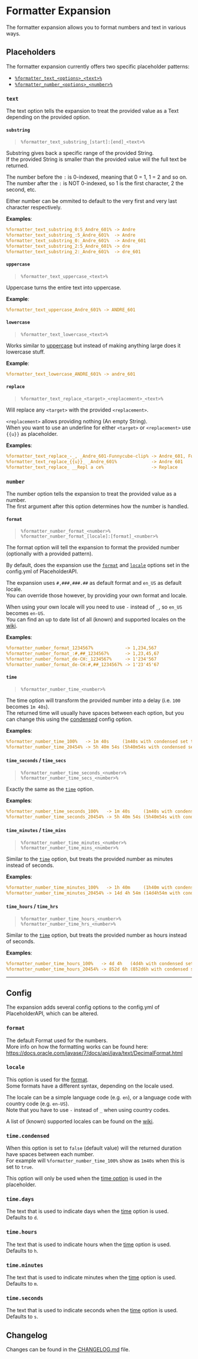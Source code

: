 [wiki]: https://wiki.powerplugins.net/wiki/formatter-expansion
[changelog]: https://github.com/Andre601/Formatter-Expansion/blob/master/CHANGELOG.md

# Formatter Expansion
The formatter expansion allows you to format numbers and text in various ways.

## Placeholders
The formatter expansion currently offers two specific placeholder patterns:

- [`%formatter_text_<options>_<text>%`](#text)
- [`%formatter_number_<options>_<number>%`](#number)

### `text`
The text option tells the expansion to treat the provided value as a Text depending on the provided option.

#### `substring`
> `%formatter_text_substring_[start]:[end]_<text>%`

Substring gives back a specific range of the provided String.  
If the provided String is smaller than the provided value will the full text be returned.

The number before the `:` is 0-indexed, meaning that 0 = 1, 1 = 2 and so on.  
The number after the `:` is NOT 0-indexed, so 1 is the first character, 2 the second, etc.

Either number can be ommited to default to the very first and very last character respectively.

**Examples**:  
```yaml
%formatter_text_substring_0:5_Andre_601% -> Andre
%formatter_text_substring_:5_Andre_601%  -> Andre
%formatter_text_substring_0:_Andre_601%  -> Andre_601
%formatter_text_substring_2:5_Andre_601% -> dre
%formatter_text_substring_2:_Andre_601%  -> dre_601
```

#### `uppercase`
> `%formatter_text_uppercase_<text>%`

Uppercase turns the entire text into uppercase.

**Example**:  
```yaml
%formatter_text_uppercase_Andre_601% -> ANDRE_601
```

#### `lowercase`
> `%formatter_text_lowercase_<text>%`

Works similar to [uppercase](#uppercase) but instead of making anything large does it lowercase stuff.

**Example**:  
```yaml
%formatter_text_lowercase_ANDRE_601% -> andre_601
```

#### `replace`
> `%formatter_text_replace_<target>_<replacement>_<text>%`

Will replace any `<target>` with the provided `<replacement>`.  

`<replacement>` allows providing nothing (An empty String).  
When you want to use an underline for either `<target>` or `<replacement>` use `{{u}}` as placeholder.

**Examples**:  
```yaml
%formatter_text_replace_-_, _Andre_601-Funnycube-clip% -> Andre_601, Funnycube, clip
%formatter_text_replace_{{u}}_ _Andre_601%             -> Andre 601
%formatter_text_replace_ __Repl a ce%                  -> Replace
```

### `number`
The number option tells the expansion to treat the provided value as a number.  
The first argument after this option determines how the number is handled.

#### `format`
> `%formatter_number_format_<number>%`  
> `%formatter_number_format_[locale]:[format]_<number>%`

The format option will tell the expansion to format the provided number (optionally with a provided pattern).

By default, does the expansion use the [`format`](#format-1) and [`locale`](#locale) options set in the config.yml of PlaceholderAPI.

The expansion uses `#,###,###.##` as default format and `en_US` as default locale.  
You can override those however, by providing your own format and locale.

When using your own locale will you need to use `-` instead of `_`, so `en_US` becomes `en-US`.  
You can find an up to date list of all (known) and supported locales on the [wiki].

**Examples**:  
```yaml
%formatter_number_format_1234567%            -> 1,234,567
%formatter_number_format_:#,##_1234567%      -> 1,23,45,67
%formatter_number_format_de-CH:_1234567%     -> 1'234'567
%formatter_number_format_de-CH:#,##_1234567% -> 1'23'45'67
```

#### `time`
> `%formatter_number_time_<number>%`

The time option will transform the provided number into a delay (i.e. `100` becomes `1m 40s`).  
The returned time will usually have spaces between each option, but you can change this using the [condensed](#timecondensed) config option.

**Examples**:  
```yaml
%formatter_number_time_100%   -> 1m 40s     (1m40s with condensed set to true)
%formatter_number_time_20454% -> 5h 40m 54s (5h40m54s with condensed set to true)
```

#### `time_seconds` / `time_secs`
> `%formatter_number_time_seconds_<number>%`  
> `%formatter_number_time_secs_<number>%`

Exactly the same as the [`time`](#time) option.

**Examples**:
```yaml
%formatter_number_time_seconds_100%   -> 1m 40s     (1m40s with condensed set to true)
%formatter_number_time_seconds_20454% -> 5h 40m 54s (5h40m54s with condensed set to true)
```

#### `time_minutes` / `time_mins`
> `%formatter_number_time_minutes_<number>%`  
> `%formatter_number_time_mins_<number>%`

Similar to the [`time`](#time) option, but treats the provided number as minutes instead of seconds.

**Examples**:
```yaml
%formatter_number_time_minutes_100%   -> 1h 40m     (1h40m with condensed set to true)
%formatter_number_time_minutes_20454% -> 14d 4h 54m (14d4h54m with condensed set to true)
```

#### `time_hours` / `time_hrs`
> `%formatter_number_time_hours_<number>%`  
> `%formatter_number_time_hrs_<number>%`

Similar to the [`time`](#time) option, but treats the provided number as hours instead of seconds.

**Examples**:
```yaml
%formatter_number_time_hours_100%   -> 4d 4h   (4d4h with condensed set to true)
%formatter_number_time_hours_20454% -> 852d 6h (852d6h with condensed set to true)
```

----
## Config
The expansion adds several config options to the config.yml of PlaceholderAPI, which can be altered.

### `format`
The default Format used for the numbers.  
More info on how the formatting works can be found here: https://docs.oracle.com/javase/7/docs/api/java/text/DecimalFormat.html

### `locale`
This option is used for the [format](#format).  
Some formats have a different syntax, depending on the locale used.

The locale can be a simple language code (e.g. `en`), or a language code with country code (e.g. `en-US`).  
Note that you have to use `-` instead of `_` when using country codes.

A list of (known) supported locales can be found on the [wiki].

### `time.condensed`
When this option is set to `false` (default value) will the returned duration have spaces between each number.  
For example will `%formatter_number_time_100%` show as `1m40s` when this is set to `true`.

This option will only be used when the [time option](#time) is used in the placeholder.

### `time.days`
The text that is used to indicate days when the [time](#time) option is used.  
Defaults to `d`.

### `time.hours`
The text that is used to indicate hours when the [time](#time) option is used.  
Defaults to `h`.

### `time.minutes`
The text that is used to indicate minutes when the [time](#time) option is used.  
Defaults to `m`.

### `time.seconds`
The text that is used to indicate seconds when the [time](#time) option is used.  
Defaults to `s`.

## Changelog
Changes can be found in the [CHANGELOG.md][changelog] file.
